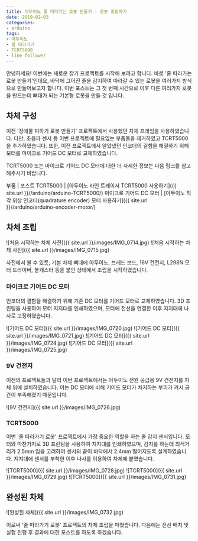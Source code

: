 ```yaml
---
title: 아두이노 줄 따라가는 로봇 만들기 - 로봇 조립하기
date: 2019-02-03
categories: 
- arduino
tags:
- 아두이노
- 줄 따라가기
- TCRT5000
- line follower
---
```


안녕하세요! 이번에는 새로운 장기 프로젝트를 시작해 보려고 합니다. 바로 '줄 따라가는 로봇 만들기'인데요, 바닥에 그어진 줄을 감지하여 따라갈 수 있는 로봇을 여러가지 방식으로 만들어보고자 합니다. 이번 포스트는 그 첫 번째 시간으로 이후 다른 여러가지 로봇을 만드는데 뼈대가 되는 기본형 로봇을 만들 것 입니다.

## 차체 구성

이전 '장애물 피하기 로봇 만들기' 프로젝트에서 사용했던 차체 프레임을 사용하였습니다. 다만, 초음파 센서 등 이번 프로젝트에 필요없는 부품들을 제거하였고 TCRT5000을 추가하였습니다. 또한, 이전 프로젝트에서 알았냈던 인코더의 결함을 해결하기 위해 모터를 마이크로 기어드 DC 모터로 교체하였습니다.

TCRT5000 또는 마이크로 기어드 DC 모터에 대한 더 자세한 정보는 다음 링크를 참고해주시기 바랍니다.

부품 | 포스트
TCRT5000 | [아두이노 라인 트레이서 TCRT5000 사용하기]({{ site.url }}//arduino/arduino-TCRT5000/)
마이크로 기어드 DC 모터 | [아두이노 직각 위상 인코더(quadrature encoder) 모터 사용하기]({{ site.url }}//arduino/arduino-encoder-motor/)

## 차체 조립

![처음 시작하는 차체 사진]({{ site.url }}/images/IMG_0714.jpg)
![처음 시작하는 차체 사진]({{ site.url }}/images/IMG_0715.jpg)

사진에서 볼 수 있듯, 기본 차체 뼈대에 아두이노, 브레드 보드, 16V 건전지, L298N 모터 드라이버, 볼캐스터 등을 붙인 상태에서 조립을 시작하였습니다.

### 마이크로 기어드 DC 모터

인코더의 결함을 해결하기 위해 기존 DC 모터를 기어드 모터로 교체하였습니다. 3D 프린팅을 사용하여 모터 지지대를 인쇄하였으며, 모터에 전선을 연결한 이후 지지대에 나사로 고정하였습니다.

![기어드 DC 모터]({{ site.url }}/images/IMG_0720.jpg)
![기어드 DC 모터]({{ site.url }}/images/IMG_0721.jpg)
![기어드 DC 모터]({{ site.url }}/images/IMG_0724.jpg)
![기어드 DC 모터]({{ site.url }}/images/IMG_0725.jpg)

### 9V 건전지 

이전의 프로젝트들과 달리 이번 프로젝트에서는 아두이노 전원 공급용 9V 건전지를 차체 위에 설치하였습니다. 이는 DC 모터에 비해 기어드 모터가 차지하는 부피가 커서 공간이 부족해졌기 때문입니다.

![9V 건전지]({{ site.url }}/images/IMG_0726.jpg)

### TCRT5000

 이번 '줄 따라가기 로봇' 프로젝트에서 가장 중요한 역할을 하는 줄 감지 센서입니다. 모터와 마찬가지로 3D 프린팅을 사용하여 지지대를 인쇄하였으며, 감지를 하는데 최적거리가 2.5mm 임을 고려하여 센서의 끝이 바닥에서 2.4mm 떨어지도록 설계하였습니다. 지지대에 센서를 부착한 이후 나사를 이용하여 차체에 붙였습니다.

![TCRT5000]({{ site.url }}/images/IMG_0728.jpg)
![TCRT5000]({{ site.url }}/images/IMG_0729.jpg)
![TCRT5000]({{ site.url }}/images/IMG_0731.jpg)

## 완성된 차체

![완성된 차체]({{ site.url }}/images/IMG_0732.jpg)

이로써 '줄 따라가기 로봇' 프로젝트의 차체 조립을 마쳤습니다. 다음에는 전선 배치 및 실험 진행 후 결과에 대한 포스트를 하도록 하겠습니다.
